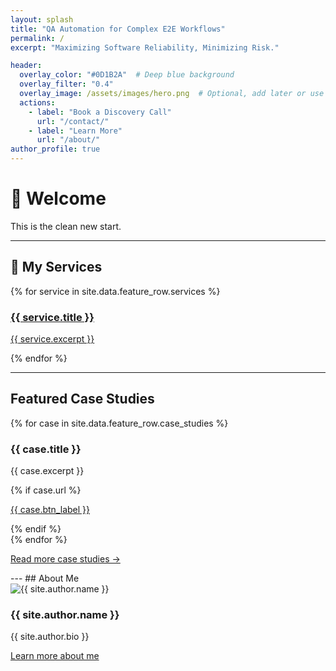 ```yaml
---
layout: splash
title: "QA Automation for Complex E2E Workflows"
permalink: /
excerpt: "Maximizing Software Reliability, Minimizing Risk."

header:
  overlay_color: "#0D1B2A"  # Deep blue background
  overlay_filter: "0.4"
  overlay_image: /assets/images/hero.png  # Optional, add later or use a tech-inspired abstract
  actions:
    - label: "Book a Discovery Call"
      url: "/contact/"
    - label: "Learn More"
      url: "/about/"
author_profile: true
---
```




# 🚀 Welcome

This is the clean new start.

---
## 🚀 My Services

<div class="service-grid">
{% for service in site.data.feature_row.services %}
  <a href="{{ service.url }}" class="service-card feature__item--clickable">
    <i class="service-icon {{ service.icon }}"></i>
    <div class="service-content">
      <h3>{{ service.title }}</h3>
      <p>{{ service.excerpt }}</p>
    </div>
  </a>
{% endfor %}
</div>

---

## Featured Case Studies

<div class="card-grid">
{% for case in site.data.feature_row.case_studies %}
  <div class="feature__item">
    <h3>{{ case.title }}</h3>
    <p>{{ case.excerpt }}</p>
    {% if case.url %}
      <p><a href="{{ case.url }}" class="btn--inverse">{{ case.btn_label }}</a></p>
    {% endif %}
  </div>
{% endfor %}
</div>
<p><a href="/case-studies/">Read more case studies →</a></p>
---
## About Me

<div class="about-snapshot">
  <div class="about-avatar">
    <img src="{{ site.author.avatar }}" alt="{{ site.author.name }}" />
  </div>
  <div class="about-content">
    <h3>{{ site.author.name }}</h3>
    <p>{{ site.author.bio }}</p>
    <p><a href="/about/" class="btn--inverse">Learn more about me</a></p>
  </div>
</div>

